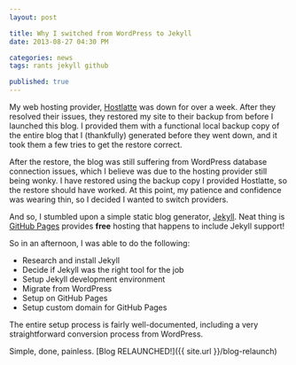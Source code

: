 ```yaml
---
layout: post

title: Why I switched from WordPress to Jekyll
date: 2013-08-27 04:30 PM

categories: news
tags: rants jekyll github

published: true
---
```


My web hosting provider, [Hostlatte](https://www.hostlatte.com/) was down for over a week. After they resolved their issues, they restored my site to their backup from before I launched this blog. I provided them with a functional local backup copy of the entire blog that I (thankfully) generated before they went down, and it took them a few tries to get the restore correct.

After the restore, the blog was still suffering from WordPress database connection issues, which I believe was due to the hosting provider still being wonky. I have restored using the backup copy I provided Hostlatte, so the restore should have worked. At this point, my patience and confidence was wearing thin, so I decided I wanted to switch providers.

And so, I stumbled upon a simple static blog generator, [Jekyll](http://jekyllrb.com/). Neat thing is [GitHub Pages](http://pages.github.com/) provides **free** hosting that happens to include Jekyll support!

So in an afternoon, I was able to do the following:

- Research and install Jekyll
- Decide if Jekyll was the right tool for the job
- Setup Jekyll development environment
- Migrate from WordPress
- Setup on GitHub Pages
- Setup custom domain for GitHub Pages

The entire setup process is fairly well-documented, including a very straightforward conversion process from WordPress.

Simple, done, painless. [Blog RELAUNCHED!]({{ site.url }}/blog-relaunch)